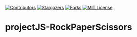 <!-- PROJECT SHIELDS -->
<!--
*** I'm using markdown "reference style" links for readability.
*** Reference links are enclosed in brackets [ ] instead of parentheses ( ).
*** See the bottom of this document for the declaration of the reference variables
*** for contributors-url, forks-url, etc. This is an optional, concise syntax you may use.
*** https://www.markdownguide.org/basic-syntax/#reference-style-links
-->
[![Contributors][contributors-shield]][contributors-url]
[![Stargazers][stars-shield]][stars-url]
[![Forks][forks-shield]][forks-url]
[![MIT License][license-shield]][license-url]

# projectJS-RockPaperScissors

<!-- MARKDOWN LINKS & IMAGES -->

[contributors-shield]: https://img.shields.io/github/contributors/lenhutnam298/projectJS-RockPaperScissors?style=flat-square
[contributors-url]: https://github.com/lenhutnam298/projectJS-RockPaperScissors/graphs/contributors

[forks-shield]: https://img.shields.io/github/forks/lenhutnam298/projectJS-RockPaperScissors?style=flat-square
[forks-url]: https://github.com/lenhutnam298/projectJS-RockPaperScissors/network/members

[stars-shield]: https://img.shields.io/github/stars/lenhutnam298/projectJS-RockPaperScissors?style=flat-square
[stars-url]: https://github.com/lenhutnam298/projectJS-RockPaperScissors/stargazers

[license-shield]: https://img.shields.io/github/license/lenhutnam298/projectJS-RockPaperScissors?style=flat-square
[license-url]: https://github.com/lenhutnam298/projectJS-RockPaperScissors/blob/master/LICENSE
